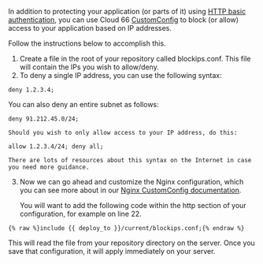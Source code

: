 In addition to protecting your application (or parts of it) using [HTTP basic authentication](/{{page.collection}}/how-to-guides/security/nginx-auth.html), you can use Cloud 66 [CustomConfig](/{{page.collection}}/tutorials/custom-config.html) to block (or allow) access to your application based on IP addresses.

Follow the instructions below to accomplish this.

1.  Create a file in the root of your repository called blockips.conf. This file will contain the IPs you wish to allow/deny.
2.  To deny a single IP address, you can use the following syntax:
```shell
deny 1.2.3.4;
```
You can also deny an entire subnet as follows:
```shell
deny 91.212.45.0/24;
```
	Should you wish to only allow access to your IP address, do this:
```shell
allow 1.2.3.4/24; deny all;
```
	There are lots of resources about this syntax on the Internet in case you need more guidance.

3.  Now we can go ahead and customize the Nginx configuration, which you can see more about in our [Nginx CustomConfig documentation](/{{page.collection}}/how-to-guides/deployment/shells/nginx-modules.html).
	
	You will want to add the following code within the http section of your configuration, for example on line 22.
```shell
{% raw %}include {{ deploy_to }}/current/blockips.conf;{% endraw %}
```
This will read the file from your repository directory on the server. Once you save that configuration, it will apply immediately on your server.
